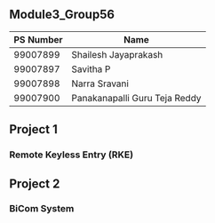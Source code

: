 ## Module3_Group56

|PS Number|Name|
|---------|----|
|99007899|Shailesh Jayaprakash|
|99007897|Savitha P|
|99007898|Narra Sravani|
|99007900|Panakanapalli Guru Teja Reddy|
## Project 1
### Remote Keyless Entry (RKE)

## Project 2
### BiCom System
